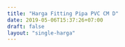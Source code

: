 ```yaml
---
title: "Harga Fitting Pipa PVC CM D"
date: 2019-05-06T15:37:26+07:00
draft: false
layout: "single-harga"
---
```


